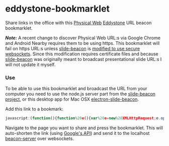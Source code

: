 # eddystone-bookmarklet
Share links in the office with this [Physical Web](http://github.com/google/physical-web) [Eddystone](http://github.com/google/eddystone) URL beacon bookmarklet.

***Note:*** A recent change to discover Physical Web URL:s via Google Chrome and Android Nearby requires them to be using https. This bookmarklet will fail on https URL:s unless [slide-beacon](https://github.com/dermike/slide-beacon) is [modified to use secure websockets](https://github.com/websockets/ws/blob/master/examples/ssl.js). Since this modification requires certificate files and because [slide-beacon](https://github.com/dermike/slide-beacon) was originally meant to broadcast presentational slide URL:s I will not update it myself.

### Use
To be able to use this bookmarklet and broadcast the URL from your computer you need to use the node.js server part from the [slide-beacon project](https://github.com/dermike/slide-beacon), or this desktop app for Mac OSX [electron-slide-beacon](https://github.com/dermike/electron-slide-beacon).

Add this link to a bookmark:

```javascript
javascript:(function(){function%20e(){var%20e=new%20XMLHttpRequest;e.open(%22POST%22,%22https://www.googleapis.com/urlshortener/v1/url%3Fkey=AIzaSyDdsRcdenBZR8nWqo_Ak58w8vCoASSty1k%22,!0),e.setRequestHeader(%22Content-Type%22,%22application/json%22),e.onreadystatechange=function(){if(4==e.readyState%26%26200==e.status){var%20t=JSON.parse(e.responseText);n.innerHTML+=%22%3Cp%3EShortened%20%22+t.longUrl+%22%20to%20%22+t.id+%22%3C/p%3E%22,ws.send(t.id)}};var%20t=window.location.href;e.send('{%22longUrl%22:%20%22'+t+'%22}')}var%20n=document.getElementById(%22eddystone-bm%22)||document.createElement(%22div%22);n.id||(n.id=%22eddystone-bm%22,n.setAttribute(%22style%22,%22z-index:1999;position:fixed;bottom:0;left:0;right:0;width:100%25;background-color:%23000;color:%23fff;font-size:12px;padding:1em;text-align:center;%22),n.setAttribute(%22onclick%22,%22this.parentNode.removeChild(this)%22),document.body.appendChild(n)),%22undefined%22==typeof%20WebSocket%26%26%22undefined%22!=typeof%20MozWebSocket%26%26(WebSocket=MozWebSocket),ws=new%20WebSocket(%22ws://localhost:1234/%22),ws.onopen=function(t){n.innerHTML+=%22%3Cp%3EConnected%3C/p%3E%22,e()},ws.onmessage=function(e){n.innerHTML+=%22%3Cp%3E%22+e.data+%22%3C/p%3E%22},ws.onclose=function(e){ws=null,n.innerHTML+=%22%3Cp%3EDisconnected%3C/p%3E%22},ws.onerror=function(e){n.innerHTML+=%22%3Cp%3EError%3C/p%3E%22}})();
```

Navigate to the page you want to share and press the bookmarklet. This will auto-shorten the link (using [Google's API](https://developers.google.com/url-shortener/)) and send it to the localhost [beacon-server](https://github.com/dermike/slide-beacon) over websockets.
